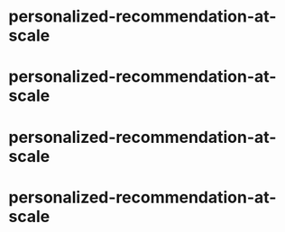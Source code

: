 # personalized-recommendation-at-scale
# personalized-recommendation-at-scale
# personalized-recommendation-at-scale
# personalized-recommendation-at-scale
